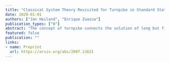```yaml
---
title: "Classical System Theory Revisited for Turnpike in Standard State Space Systems and Impulse Controllable Descriptor Systems"
date: 2020-01-01
authors: ["Jan Heiland", "Enrique Zuazua"]
publication_types: ["0"]
abstract: "The concept of turnpike connects the solution of long but finite time horizon optimal control problems with steady state optimal controls. A key ingredient of the analysis of the turnpike is the linear quadratic regulator problem and the convergence of the solution of the associated differential Riccati equation as the terminal time approaches infinity. This convergence has been investigated in linear systems theory in the 1980s. We extend classical system theoretic results for the investigation of turnpike properties of standard state space systems and descriptor systems. We present conditions for turnpike in the nondetectable case and for impulse controllable descriptor systems. For the latter, in line with the theory for standard linear systems, we establish existence and convergence of solutions to a generalized differential Riccati equation."
featured: false
publication: ""
links:
- name: Preprint
  url: https://arxiv.org/abs/2007.13621
---
```


